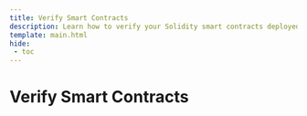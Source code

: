 ```yaml
---
title: Verify Smart Contracts
description: Learn how to verify your Solidity smart contracts deployed to Moonbeam manually through block explorers and automatically through Etherscan plugins.
template: main.html
hide: 
 - toc
---
```


<h1 class='subsection-title'>Verify Smart Contracts</h1>
<div class='subsection-wrapper'></div>